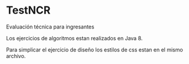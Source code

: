 # TestNCR

Evaluación técnica para ingresantes

Los ejercicios de algoritmos estan realizados en Java 8.

Para simplicar el ejercicio de diseño los estilos de css estan en el mismo archivo.
